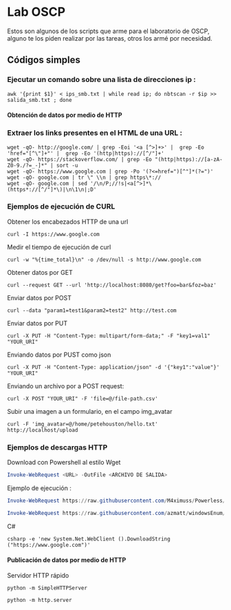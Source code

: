 # Lab OSCP
Estos son algunos de los scripts que arme para el laboratorio de OSCP, alguno te los piden realizar por las tareas, otros los armé por necesidad.
## Códigos simples
### Ejecutar un comando sobre una lista de direcciones ip :
```shell
awk '{print $1}' < ips_smb.txt | while read ip; do nbtscan -r $ip >> salida_smb.txt ; done
```
#### Obtención de datos por medio de HTTP
### Extraer los links presentes en el HTML de una URL :
```shell
wget -qO- http://google.com/ | grep -Eoi '<a [^>]+>' |  grep -Eo 'href="[^\"]+"' |  grep -Eo '(http|https)://[^/"]+'
wget -qO- https://stackoverflow.com/ | grep -Eo "(http|https)://[a-zA-Z0-9./?=_-]*" | sort -u
wget -qO- https://www.google.com | grep -Po '(?<=href=")[^"]*(?=")'
wget -qO- google.com | tr \" \\n | grep https\*://
wget -qO- google.com | sed '/\n/P;//!s|<a[^>]*\(https*://[^/"]*\)|\n\1\n|;D'
```
### Ejemplos de ejecución de CURL
Obtener los encabezados HTTP de una url
```shell
curl -I https://www.google.com
```
Medir el tiempo de ejecución de curl
```shell
curl -w "%{time_total}\n" -o /dev/null -s http://www.google.com
```
Obtener datos por GET
```shell
curl --request GET --url 'http://localhost:8080/get?foo=bar&foz=baz'
```
Enviar datos por POST
```shell
curl --data "param1=test1&param2=test2" http://test.com
```
Enviar datos por PUT
```shell
curl -X PUT -H "Content-Type: multipart/form-data;" -F "key1=val1" "YOUR_URI"
```
Enviando datos por PUST como json
```shell
curl -X PUT -H "Content-Type: application/json" -d '{"key1":"value"}' "YOUR_URI"
```
Enviando un archivo por a POST request:
```shell
curl -X POST "YOUR_URI" -F 'file=@/file-path.csv'
```
Subir una imagen a un formulario, en el campo img_avatar
```shell
curl -F 'img_avatar=@/home/petehouston/hello.txt' http://localhost/upload
```
### Ejemplos de descargas HTTP
Download con Powershell al estilo Wget
```powershell
Invoke-WebRequest <URL> -OutFile <ARCHIVO DE SALIDA>
```
Ejemplo de ejecución :
```powershell
Invoke-WebRequest https://raw.githubusercontent.com/M4ximuss/Powerless/master/Powerless.bat -OutFile Powerless.bat

Invoke-WebRequest https://raw.githubusercontent.com/azmatt/windowsEnum/master/windowsEnum.bat -OutFile windowsEnum.bat
```
C#
```
csharp -e 'new System.Net.WebClient ().DownloadString ("https://www.google.com")'
```
#### Publicación de datos por medio de HTTP
Servidor HTTP rápido
```
python -m SimpleHTTPServer

python -m http.server
```
